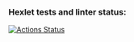 ### Hexlet tests and linter status:
[![Actions Status](https://github.com/DoNaT1kl/frontend-project-46/actions/workflows/hexlet-check.yml/badge.svg)](https://github.com/DoNaT1kl/frontend-project-46/actions)